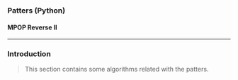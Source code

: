 ### Patters (Python)
#### MPOP Reverse II
---
### Introduction
> This section contains some algorithms related with the patters.